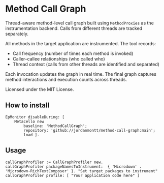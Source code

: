 # Method Call Graph

Thread-aware method-level call graph built using `MethodProxies` as the instrumentation backend. Calls from different threads are tracked separately.

All methods in the target application are instrumented. The tool records:

- Call frequency (number of times each method is invoked)
- Caller–callee relationships (who called who)
- Thread context (calls from other threads are identified and separated)

Each invocation updates the graph in real time. The final graph captures method interactions and execution counts across threads.

Licensed under the MIT License.

## How to install

```st
EpMonitor disableDuring: [
	Metacello new
		baseline: 'MethodCallGraph';
		repository: 'github://jordanmontt/method-call-graph:main';
		load ].
```

## Usage

```st
callGraphProfiler := CallGraphProfiler new.
callGraphProfiler packageNamesToInstrument:  { 'Microdown' . 'Microdown-RichTextComposer' }. "Set target packages to instrument"
callGraphProfiler profile: [ "Your application code here" ]
```